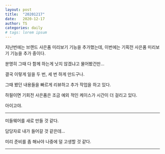 ```yaml
---
layout: post
title:  "20201217"
date:   2020-12-17
author: TS
categories: daily
# tags: lorem ipsum
---
```


지난번에는 브랜드 사은품 미리보기 기능을 추가했는데, 이번에는 기획전 사은품 미리보기 기능을 추가 중이다.

분명히 그때 다 함께 하는게 낫지 않겠냐고 물어봤건만...

결국 이렇게 일을 두 번, 세 번 하게 만드구나.

그때 봤던 내용들을 빠르게 리뷰하고 추가 작업을 하고 있다.

하필이면 기회전 사은품은 조금 예외 적인 케이스가 시간이 더 걸리고 있다.

아이고야.

---

미들웨어를 새로 만들 것 같다.

담당자로 내가 들어갈 것 같은데...

미리 준비를 좀 해놔야 나중에 덜 고생할 것 같다.

---
